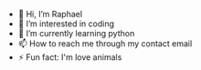 - 👋 Hi, I’m Raphael
- 👀 I’m interested in coding
- 🌱 I’m currently learning python
- 📫 How to reach me through my contact email
- ⚡ Fun fact: I'm love animals

<!---
Oliveiracx/Oliveiracx is a ✨ special ✨ repository because its `README.md` (this file) appears on your GitHub profile.
You can click the Preview link to take a look at your changes.
--->
